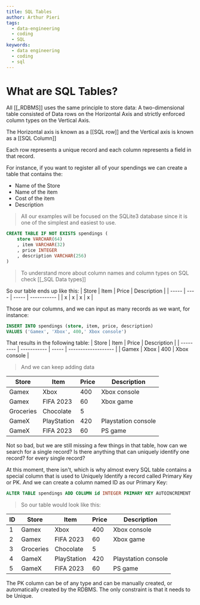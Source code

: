 ```yaml
---
title: SQL Tables
author: Arthur Pieri
tags:
  - data-engineering
  - coding
  - SQL
keywords:
  - data engineering
  - coding
  - sql
---
```

# What are SQL Tables?

All [[_RDBMS]] uses the same principle to store data: A two-dimensional table consisted of Data rows on the Horizontal Axis and strictly enforced column types on the Vertical Axis. 

The Horizontal axis is known as a [[SQL row]] and the Vertical axis is known as a [[SQL Column]]

Each row represents a unique record and each column represents a field in that record.

For instance, if you want to register all of your spendings we can create a table that contains the:
- Name of the Store 
- Name of the item
- Cost of the item
- Description

> All our examples will be focused on the SQLite3 database since it is one of the simplest and easiest to use.

```SQL
CREATE TABLE IF NOT EXISTS spendings (
	store VARCHAR(64)
	, item VARCHAR(32)
	, price INTEGER
	, description VARCHAR(256)
)
```

> To understand more about column names and column types on SQL check [[_SQL Data types]]

So our table ends up like this:
| Store | Item | Price | Description |
| ----- | ---- | ----- | ----------- |
| x     | x    | x     | x           |

Those are our columns, and we can input as many records as we want, for instance:

```sql
INSERT INTO spendings (store, item, price, description)
VALUES ('Gamex', 'Xbox', 400,' Xbox console')
```

That results in the following table:
| Store     | Item        | Price | Description         |
| --------- | ----------- | ----- | ------------------- |
| Gamex     | Xbox        | 400   | Xbox console        |

> And we can keep adding data

| Store     | Item        | Price | Description         |
| --------- | ----------- | ----- | ------------------- |
| Gamex     | Xbox        | 400   | Xbox console        |
| Gamex     | FIFA 2023   | 60    | Xbox game           |
| Groceries | Chocolate   | 5     |                     |
| GameX     | PlayStation | 420   | Playstation console |
| GameX     | FIFA 2023   | 60    | PS game                    |

Not so bad, but we are still missing a few things in that table, how can we search for a single record? Is there anything that can uniquely identify one record? for every single record?

At this moment, there isn't, which is why almost every SQL table contains a special column that is used to Uniquely Identify a record called Primary Key or PK. And we can create a column named ID as our Primary Key:

```sql
ALTER TABLE spendings ADD COLUMN id INTEGER PRIMARY KEY AUTOINCREMENT
```

> So our table would look like this:

| ID  | Store     | Item        | Price | Description         | 
| --- | --------- | ----------- | ----- | ------------------- | 
|  1   | Gamex     | Xbox        | 400   | Xbox console        |
|  2   | Gamex     | FIFA 2023   | 60    | Xbox game           |
|  3   | Groceries | Chocolate   | 5     |                     |
|  4   | GameX     | PlayStation | 420   | Playstation console |
|  5   | GameX     | FIFA 2023   | 60    | PS game             |

The PK column can be of any type and can be manually created, or automatically created by the RDBMS. The only constraint is that it needs to be Unique. 

